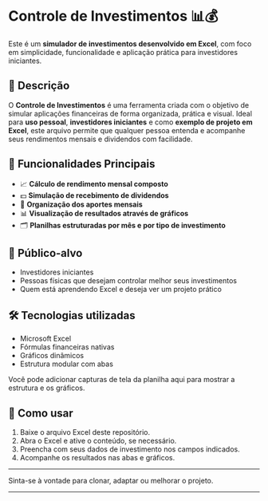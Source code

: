 # Controle de Investimentos 📊💰

Este é um **simulador de investimentos desenvolvido em Excel**, com foco em simplicidade, funcionalidade e aplicação prática para investidores iniciantes.

## 📌 Descrição

O **Controle de Investimentos** é uma ferramenta criada com o objetivo de simular aplicações financeiras de forma organizada, prática e visual. Ideal para **uso pessoal**, **investidores iniciantes** e como **exemplo de projeto em Excel**, este arquivo permite que qualquer pessoa entenda e acompanhe seus rendimentos mensais e dividendos com facilidade.

## 🧮 Funcionalidades Principais

- 📈 **Cálculo de rendimento mensal composto**
- 💵 **Simulação de recebimento de dividendos**
- 🧾 **Organização dos aportes mensais**
- 📊 **Visualização de resultados através de gráficos**
- 🗂️ **Planilhas estruturadas por mês e por tipo de investimento**

## 🎯 Público-alvo

- Investidores iniciantes
- Pessoas físicas que desejam controlar melhor seus investimentos
- Quem está aprendendo Excel e deseja ver um projeto prático

## 🛠️ Tecnologias utilizadas

- Microsoft Excel
- Fórmulas financeiras nativas
- Gráficos dinâmicos
- Estrutura modular com abas

Você pode adicionar capturas de tela da planilha aqui para mostrar a estrutura e os gráficos.

## 📁 Como usar

1. Baixe o arquivo Excel deste repositório.
2. Abra o Excel e ative o conteúdo, se necessário.
3. Preencha com seus dados de investimento nos campos indicados.
4. Acompanhe os resultados nas abas e gráficos.

---

Sinta-se à vontade para clonar, adaptar ou melhorar o projeto.

---
